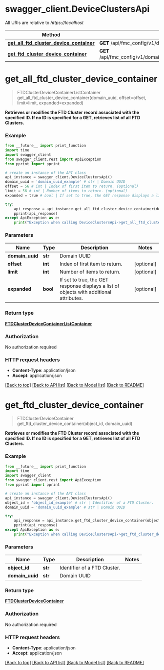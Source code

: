 # swagger_client.DeviceClustersApi

All URIs are relative to *https://localhost*

Method | HTTP request | Description
------------- | ------------- | -------------
[**get_all_ftd_cluster_device_container**](DeviceClustersApi.md#get_all_ftd_cluster_device_container) | **GET** /api/fmc_config/v1/domain/{domainUUID}/deviceclusters/ftddevicecluster | 
[**get_ftd_cluster_device_container**](DeviceClustersApi.md#get_ftd_cluster_device_container) | **GET** /api/fmc_config/v1/domain/{domainUUID}/deviceclusters/ftddevicecluster/{objectId} | 


# **get_all_ftd_cluster_device_container**
> FTDClusterDeviceContainerListContainer get_all_ftd_cluster_device_container(domain_uuid, offset=offset, limit=limit, expanded=expanded)



**Retrieves or modifies the FTD Cluster record associated with the specified ID. If no ID is specified for a GET, retrieves list of all FTD Clusters.**

### Example
```python
from __future__ import print_function
import time
import swagger_client
from swagger_client.rest import ApiException
from pprint import pprint

# create an instance of the API class
api_instance = swagger_client.DeviceClustersApi()
domain_uuid = 'domain_uuid_example' # str | Domain UUID
offset = 56 # int | Index of first item to return. (optional)
limit = 56 # int | Number of items to return. (optional)
expanded = true # bool | If set to true, the GET response displays a list of objects with additional attributes. (optional)

try:
    api_response = api_instance.get_all_ftd_cluster_device_container(domain_uuid, offset=offset, limit=limit, expanded=expanded)
    pprint(api_response)
except ApiException as e:
    print("Exception when calling DeviceClustersApi->get_all_ftd_cluster_device_container: %s\n" % e)
```

### Parameters

Name | Type | Description  | Notes
------------- | ------------- | ------------- | -------------
 **domain_uuid** | **str**| Domain UUID | 
 **offset** | **int**| Index of first item to return. | [optional] 
 **limit** | **int**| Number of items to return. | [optional] 
 **expanded** | **bool**| If set to true, the GET response displays a list of objects with additional attributes. | [optional] 

### Return type

[**FTDClusterDeviceContainerListContainer**](FTDClusterDeviceContainerListContainer.md)

### Authorization

No authorization required

### HTTP request headers

 - **Content-Type**: application/json
 - **Accept**: application/json

[[Back to top]](#) [[Back to API list]](../README.md#documentation-for-api-endpoints) [[Back to Model list]](../README.md#documentation-for-models) [[Back to README]](../README.md)

# **get_ftd_cluster_device_container**
> FTDClusterDeviceContainer get_ftd_cluster_device_container(object_id, domain_uuid)



**Retrieves or modifies the FTD Cluster record associated with the specified ID. If no ID is specified for a GET, retrieves list of all FTD Clusters.**

### Example
```python
from __future__ import print_function
import time
import swagger_client
from swagger_client.rest import ApiException
from pprint import pprint

# create an instance of the API class
api_instance = swagger_client.DeviceClustersApi()
object_id = 'object_id_example' # str | Identifier of a FTD Cluster.
domain_uuid = 'domain_uuid_example' # str | Domain UUID

try:
    api_response = api_instance.get_ftd_cluster_device_container(object_id, domain_uuid)
    pprint(api_response)
except ApiException as e:
    print("Exception when calling DeviceClustersApi->get_ftd_cluster_device_container: %s\n" % e)
```

### Parameters

Name | Type | Description  | Notes
------------- | ------------- | ------------- | -------------
 **object_id** | **str**| Identifier of a FTD Cluster. | 
 **domain_uuid** | **str**| Domain UUID | 

### Return type

[**FTDClusterDeviceContainer**](FTDClusterDeviceContainer.md)

### Authorization

No authorization required

### HTTP request headers

 - **Content-Type**: application/json
 - **Accept**: application/json

[[Back to top]](#) [[Back to API list]](../README.md#documentation-for-api-endpoints) [[Back to Model list]](../README.md#documentation-for-models) [[Back to README]](../README.md)

